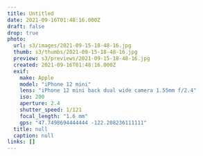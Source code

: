 ```yaml
---
title: Untitled
date: 2021-09-16T01:48:16.000Z
draft: false
drop: true
photo:
  url: s3/images/2021-09-15-18-48-16.jpg
  thumb: s3/thumbs/2021-09-15-18-48-16.jpg
  preview: s3/previews/2021-09-15-18-48-16.jpg
  created: 2021-09-16T01:48:16.000Z
  exif:
    make: Apple
    model: "iPhone 12 mini"
    lens: "iPhone 12 mini back dual wide camera 1.55mm f/2.4"
    iso: 200
    aperture: 2.4
    shutter_speed: 1/121
    focal_length: "1.6 mm"
    gps: "47.7498694444444 -122.208236111111"
  title: null
  caption: null
links: []
---
```

